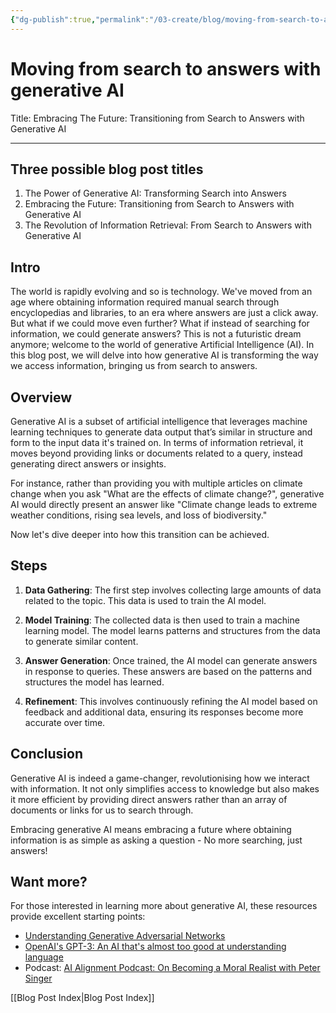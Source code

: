 ```yaml
---
{"dg-publish":true,"permalink":"/03-create/blog/moving-from-search-to-answers-with-generative-ai/","tags":["search","online-collaborative-inquiry","inquiry","ai","generative-ai"]}
---
```



# Moving from search to answers with generative AI

Title: Embracing The Future: Transitioning from Search to Answers with Generative AI

---

## Three possible blog post titles 

1. The Power of Generative AI: Transforming Search into Answers
2. Embracing the Future: Transitioning from Search to Answers with Generative AI
3. The Revolution of Information Retrieval: From Search to Answers with Generative AI

## Intro
The world is rapidly evolving and so is technology. We've moved from an age where obtaining information required manual search through encyclopedias and libraries, to an era where answers are just a click away. But what if we could move even further? What if instead of searching for information, we could generate answers? This is not a futuristic dream anymore; welcome to the world of generative Artificial Intelligence (AI). In this blog post, we will delve into how generative AI is transforming the way we access information, bringing us from search to answers.

## Overview
Generative AI is a subset of artificial intelligence that leverages machine learning techniques to generate data output that’s similar in structure and form to the input data it's trained on. In terms of information retrieval, it moves beyond providing links or documents related to a query, instead generating direct answers or insights.

For instance, rather than providing you with multiple articles on climate change when you ask "What are the effects of climate change?", generative AI would directly present an answer like "Climate change leads to extreme weather conditions, rising sea levels, and loss of biodiversity." 

Now let's dive deeper into how this transition can be achieved.

## Steps
1. **Data Gathering**: The first step involves collecting large amounts of data related to the topic. This data is used to train the AI model.

2. **Model Training**: The collected data is then used to train a machine learning model. The model learns patterns and structures from the data to generate similar content.

3. **Answer Generation**: Once trained, the AI model can generate answers in response to queries. These answers are based on the patterns and structures the model has learned.

4. **Refinement**: This involves continuously refining the AI model based on feedback and additional data, ensuring its responses become more accurate over time.

## Conclusion
Generative AI is indeed a game-changer, revolutionising how we interact with information. It not only simplifies access to knowledge but also makes it more efficient by providing direct answers rather than an array of documents or links for us to search through.

Embracing generative AI means embracing a future where obtaining information is as simple as asking a question - No more searching, just answers!

## Want more?
For those interested in learning more about generative AI, these resources provide excellent starting points:
- [Understanding Generative Adversarial Networks](https://medium.com/@jonathan_hui/gan-whats-generative-adversarial-networks-and-its-application-f39ed278ef09)
- [OpenAI's GPT-3: An AI that's almost too good at understanding language](https://www.vox.com/recode/2020-06-16/21291253/openai-gpt-3-nlp-artificial-intelligence-language-generation)
- Podcast: [AI Alignment Podcast: On Becoming a Moral Realist with Peter Singer](https://futureoflife.org/2019-03-04/on-becoming-a-moral-realist-with-peter-singer/)


[[Blog Post Index\|Blog Post Index]]